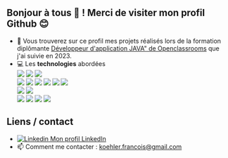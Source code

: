 Bonjour à tous 👋 ! Merci de visiter mon profil Github 😊
---
- 🌱 Vous trouverez sur ce profil mes projets réalisés lors de la formation diplômante <a href="https://openclassrooms.com/fr/paths/513-developpeur-dapplication-java">Développeur d'application JAVA" de Openclassrooms</a>  que j'ai suivie en 2023.
- 💻 Les **technologies** abordées  
<img src="https://img.shields.io/badge/-JAVA-00A7BB?style=for-the-badge&logo=java&logoColor=white%22"> <img src="https://img.shields.io/badge/-SPRING%20BOOT-6eb442?style=for-the-badge&logo=spring&logoColor=white"> <img src="https://img.shields.io/badge/-ANGULAR-c41829?style=for-the-badge&logo=angular&logoColor=white"> 
<br><img src="https://img.shields.io/badge/-SPRING%20WEB-397200?style=for-the-badge&logo=spring&logoColor=white"> <img src="https://img.shields.io/badge/-SPRING%20DATA%20JPA-8db411?style=for-the-badge&logo=spring&logoColor=white"> <img src="https://img.shields.io/badge/-SPRING%20DATA%20MONGODB-8db411?style=for-the-badge&logo=spring&logoColor=white"> <img src="https://img.shields.io/badge/-SPRING%20CLOUD%20GATEWAY-8db411?style=for-the-badge&logo=spring&logoColor=white"> <img src="https://img.shields.io/badge/-SPRING%20SECURITY-1a5900?style=for-the-badge&logo=spring&logoColor=white"> <img src="https://img.shields.io/badge/-NETFLIX%20EUREKA-e71e2f?style=for-the-badge&logo=spring&logoColor=white">
<br><img src="https://img.shields.io/badge/-MYSQL-006189?style=for-the-badge&logo=mysql&logoColor=white"> <img src="https://img.shields.io/badge/-MONGODB-6eb442?style=for-the-badge&logo=mongodb&logoColor=white">
<br><img src="https://img.shields.io/badge/-MAVEN-black?style=for-the-badge&logo=apachemaven&logoColor=white"> <img src="https://img.shields.io/badge/-GRADLE-02303A?style=for-the-badge&logo=gradle&logoColor=white"> <img src="https://img.shields.io/badge/-JACOCO-810a00?style=for-the-badge"> <img src="https://img.shields.io/badge/-DOCKER-2496ed?style=for-the-badge&logo=docker&logoColor=white">

## Liens / contact
- [![Linkedin](https://i.stack.imgur.com/gVE0j.png) Mon profil LinkedIn](https://www.linkedin.com/in/francois-koehler)
 - 📫 Comment me contacter : koehler.francois@gmail.com

